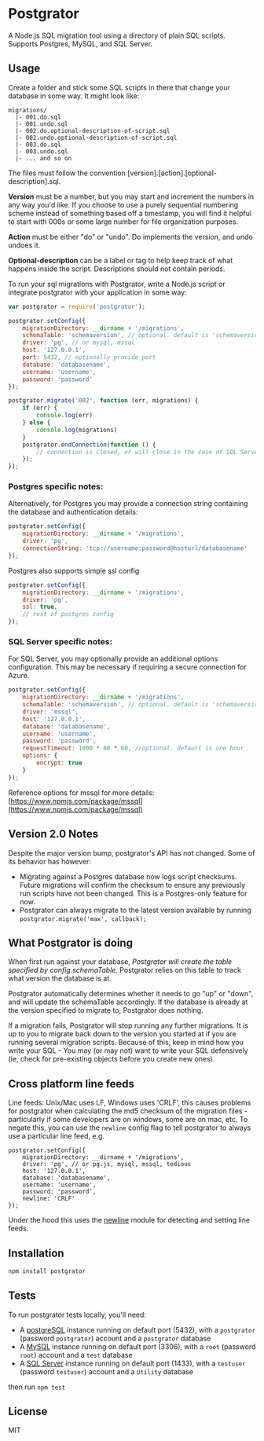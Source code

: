 # Postgrator

A Node.js SQL migration tool using a directory of plain SQL scripts.
Supports Postgres, MySQL, and SQL Server.



## Usage

Create a folder and stick some SQL scripts in there that change your database in some way. It might look like:

```
migrations/
  |- 001.do.sql
  |- 001.undo.sql
  |- 002.do.optional-description-of-script.sql
  |- 002.undo.optional-description-of-script.sql
  |- 003.do.sql
  |- 003.undo.sql
  |- ... and so on
```

The files must follow the convention [version].[action].[optional-description].sql.

**Version** must be a number, but you may start and increment the numbers in any way you'd like.
If you choose to use a purely sequential numbering scheme instead of something based off a timestamp,
you will find it helpful to start with 000s or some large number for file organization purposes.

**Action** must be either "do" or "undo". Do implements the version, and undo undoes it.

**Optional-description** can be a label or tag to help keep track of what happens inside the script. Descriptions should not contain periods.

To run your sql migrations with Postgrator, write a Node.js script or integrate postgrator with your application in some way:

```js
var postgrator = require('postgrator');

postgrator.setConfig({
    migrationDirectory: __dirname + '/migrations',
    schemaTable: 'schemaversion', // optional. default is 'schemaversion'
    driver: 'pg', // or mysql, mssql
    host: '127.0.0.1',
    port: 5432, // optionally provide port
    database: 'databasename',
    username: 'username',
    password: 'password'
});

postgrator.migrate('002', function (err, migrations) {
	if (err) {
        console.log(err)
    } else {
        console.log(migrations)
    }
    postgrator.endConnection(function () {
        // connection is closed, or will close in the case of SQL Server
    });
});
```


### Postgres specific notes:

Alternatively, for Postgres you may provide a connection string containing the database and authentication details:

```js
postgrator.setConfig({
    migrationDirectory: __dirname + '/migrations',
    driver: 'pg',
    connectionString: 'tcp://username:password@hosturl/databasename'
});
```

Postgres also supports simple ssl config
```js
postgrator.setConfig({
    migrationDirectory: __dirname + '/migrations',
    driver: 'pg',
    ssl: true,
    // rest of postgres config
});
```

### SQL Server specific notes:

For SQL Server, you may optionally provide an additional options configuration. This may be necessary if requiring a secure connection for Azure.

```js
postgrator.setConfig({
    migrationDirectory: __dirname + '/migrations',
    schemaTable: 'schemaversion', // optional. default is 'schemaversion'
    driver: 'mssql', 
    host: '127.0.0.1',
    database: 'databasename',
    username: 'username',
    password: 'password',
    requestTimeout: 1000 * 60 * 60, //optional. default is one hour
    options: {
        encrypt: true
    }
});

```

Reference options for mssql for more details: [https://www.npmjs.com/package/mssql](https://www.npmjs.com/package/mssql)



## Version 2.0 Notes

Despite the major version bump, postgrator's API has not changed. Some of its behavior has however:

- Migrating against a Postgres database now logs script checksums. Future migrations will confirm the checksum to ensure any previously run scripts have not been changed. This is a Postgres-only feature for now.
- Postgrator can always migrate to the latest version available by running ```postgrator.migrate('max', callback);```



## What Postgrator is doing

When first run against your database, *Postgrator will create the table specified by config.schemaTable.* Postgrator relies on this table to track what version the database is at.

Postgrator automatically determines whether it needs to go "up" or "down", and will update the schemaTable accordingly. If the database is already at the version specified to migrate to, Postgrator does nothing.

If a migration fails, Postgrator will stop running any further migrations. It is up to you to migrate back down to the version you started at if you are running several migration scripts. Because of this, keep in mind how you write your SQL - You may (or may not) want to write your SQL defensively (ie, check for pre-existing objects before you create new ones).



## Cross platform line feeds

Line feeds: Unix/Mac uses LF, Windows uses 'CRLF', this causes problems for postgrator when calculating the md5 checksum of the migration files - particularly if some developers are on windows, some are on mac, etc. To negate this, you can use the `newline` config flag to tell postgrator to always use a particular line feed, e.g.

```
postgrator.setConfig({
    migrationDirectory: __dirname + '/migrations',
    driver: 'pg', // or pg.js, mysql, mssql, tedious
    host: '127.0.0.1',
    database: 'databasename',
    username: 'username',
    password: 'password',
    newline: 'CRLF'
});
```

Under the hood this uses the [newline](www.npmjs.com/package/newline) module for detecting and setting line feeds.



## Installation

```js
npm install postgrator
```


## Tests
To run postgrator tests locally, you'll need:
- A [postgreSQL](http://www.postgresql.org/download/) instance running on default port (5432), with a `postgrator` (password `postgrator`) account and a `postgrator` database
- A [MySQL](https://dev.mysql.com/downloads/) instance running on default port (3306), with a `root` (password `root`) account and a `test` database
- A [SQL Server]() instance running on default port (1433), with a `testuser` (password `testuser`) account and a `Utility` database

then run `npm test`

## License

MIT
